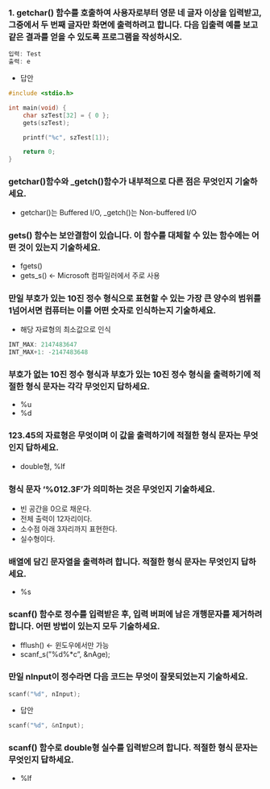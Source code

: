 ### 1. getchar() 함수를 호출하여 사용자로부터 영문 네 글자 이상을 입력받고, 그중에서 두 번째 글자만 화면에 출력하려고 합니다. 다음 입출력 예를 보고 같은 결과를 얻을 수 있도록 프로그램을 작성하시오.

```c
입력: Test
출력: e
```

- 답안

```c
#include <stdio.h>

int main(void) {
	char szTest[32] = { 0 };
	gets(szTest);

	printf("%c", szTest[1]);

	return 0;
}
```

### getchar()함수와 _getch()함수가 내부적으로 다른 점은 무엇인지 기술하세요.

- getchar()는 Buffered I/O, _getch()는 Non-buffered I/O

### gets() 함수는 보안결함이 있습니다. 이 함수를 대체할 수 있는 함수에는 어떤 것이 있는지 기술하세요.

- fgets()
- gets_s() ← Microsoft 컴파일러에서 주로 사용

### 만일 부호가 있는 10진 정수 형식으로 표현할 수 있는 가장 큰 양수의 범위를 1넘어서면 컴퓨터는 이를 어떤 숫자로 인식하는지 기술하세요.

- 해당 자료형의 최소값으로 인식

```c
INT_MAX: 2147483647
INT_MAX+1: -2147483648
```

### 부호가 없는 10진 정수 형식과 부호가 있는 10진 정수 형식을 출력하기에 적절한 형식 문자는 각각 무엇인지 답하세요.

- %u
- %d

### 123.45의 자료형은 무엇이며 이 값을 출력하기에 적절한 형식 문자는 무엇인지 답하세요.

- double형, %lf

### 형식 문자 ‘%012.3F’가 의미하는 것은 무엇인지 기술하세요.

- 빈 공간을 0으로 채운다.
- 전체 출력이 12자리이다.
- 소수점 아래 3자리까지 표현한다.
- 실수형이다.

### 배열에 담긴 문자열을  출력하려 합니다. 적절한 형식 문자는 무엇인지 답하세요.

- %s

### scanf() 함수로 정수를 입력받은 후, 입력 버퍼에 남은 개행문자를 제거하려 합니다. 어떤 방법이 있는지 모두 기술하세요.

- fflush() ← 윈도우에서만 가능
- scanf_s(”%d%*c”, &nAge);

### 만일 nInput이 정수라면 다음 코드는 무엇이 잘못되었는지 기술하세요.

```c
scanf("%d", nInput);
```

- 답안

```c
scanf("%d", &nInput);
```

### scanf() 함수로 double형 실수를 입력받으려 합니다. 적절한 형식 문자는 무엇인지 답하세요.

- %lf
